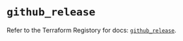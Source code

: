 # `github_release`

Refer to the Terraform Registory for docs: [`github_release`](https://registry.terraform.io/providers/integrations/github/5.23.0/docs/resources/release).

